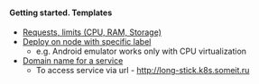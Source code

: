 #### Getting started. Templates
* [Requests, limits  (CPU, RAM, Storage)](templates/limits.yaml)
* [Deploy on node with specific label](templates/node-with-label.yaml)
    * e.g. Android emulator works only with CPU virtualization
* [Domain name for a service](templates/domain-name.yaml)
    * To access service via url - http://long-stick.k8s.someit.ru